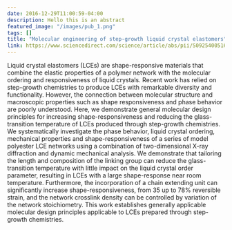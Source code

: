 ```yaml
---
date: 2016-12-29T11:00:59-04:00
description: Hello this is an abstract
featured_image: "/images/pub_1.png"
tags: []
title: "Molecular engineering of step-growth liquid crystal elastomers"
link: https://www.sciencedirect.com/science/article/abs/pii/S0925400516321128/
---
```


 Liquid crystal elastomers (LCEs) are shape-responsive materials that combine the elastic properties of a polymer network with the molecular ordering and responsiveness of liquid crystals. Recent work has relied on step-growth chemistries to produce LCEs with remarkable diversity and functionality. However, the connection between molecular structure and macroscopic properties such as shape responsiveness and phase behavior are poorly understood. Here, we demonstrate general molecular design principles for increasing shape-responsiveness and reducing the glass-transition temperature of LCEs produced through step-growth chemistries. We systematically investigate the phase behavior, liquid crystal ordering, mechanical properties and shape-responsiveness of a series of model polyester LCE networks using a combination of two-dimensional X-ray diffraction and dynamic mechanical analysis. We demonstrate that tailoring the length and composition of the linking group can reduce the glass-transition temperature with little impact on the liquid crystal order parameter, resulting in LCEs with a large shape-response near room temperature. Furthermore, the incorporation of a chain extending unit can significantly increase shape-responsiveness, from 35 up to 78% reversible strain, and the network crosslink density can be controlled by variation of the network stoichiometry. This work establishes generally applicable molecular design principles applicable to LCEs prepared through step-growth chemistries.
